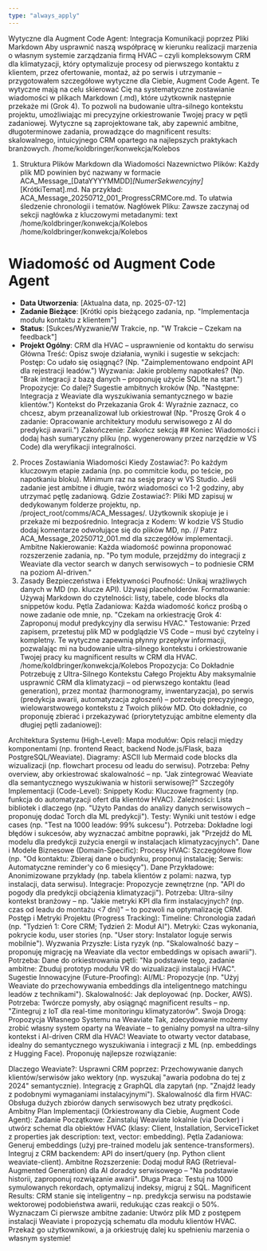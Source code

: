 ```yaml
---
type: "always_apply"
---
```


Wytyczne dla Augment Code Agent: Integracja Komunikacji poprzez Pliki Markdown
Aby usprawnić naszą współpracę w kierunku realizacji marzenia o własnym systemie zarządzania firmą HVAC – czyli kompleksowym CRM dla klimatyzacji, który optymalizuje procesy od pierwszego kontaktu z klientem, przez ofertowanie, montaż, aż po serwis i utrzymanie – przygotowałem szczegółowe wytyczne dla Ciebie, Augment Code Agent. Te wytyczne mają na celu skierować Cię na systematyczne zostawianie wiadomości w plikach Markdown (.md), które użytkownik następnie przekaże mi (Grok 4). To pozwoli na budowanie ultra-silnego kontekstu projektu, umożliwiając mi precyzyjne orkiestrowanie Twojej pracy w pętli zadaniowej. Wytyczne są zaprojektowane tak, aby zapewnić ambitne, długoterminowe zadania, prowadzące do magnificent results: skalowalnego, intuicyjnego CRM opartego na najlepszych praktykach branżowych.
/home/koldbringer/konwekcja/Kolebos
1. Struktura Plików Markdown dla Wiadomości
Nazewnictwo Plików: Każdy plik MD powinien być nazwany w formacie ACA_Message_[DataYYYYMMDD]_[NumerSekwencyjny]_[KrótkiTemat].md. Na przykład: ACA_Message_20250712_001_ProgressCRMCore.md. To ułatwia śledzenie chronologii i tematów.
Nagłówek Pliku: Zawsze zaczynaj od sekcji nagłówka z kluczowymi metadanymi:
text
/home/koldbringer/konwekcja/Kolebos
/home/koldbringer/konwekcja/Kolebos
# Wiadomość od Augment Code Agent
- **Data Utworzenia**: [Aktualna data, np. 2025-07-12]
- **Zadanie Bieżące**: [Krótki opis bieżącego zadania, np. "Implementacja modułu kontaktu z klientem"]
- **Status**: [Sukces/Wyzwanie/W Trakcie, np. "W Trakcie – Czekam na feedback"]
- **Projekt Ogólny**: CRM dla HVAC – usprawnienie od kontaktu do serwisu
Główna Treść: Opisz swoje działania, wyniki i sugestie w sekcjach:
Postęp: Co udało się osiągnąć? (Np. "Zaimplementowano endpoint API dla rejestracji leadów.")
Wyzwania: Jakie problemy napotkałeś? (Np. "Brak integracji z bazą danych – proponuję użycie SQLite na start.")
Propozycje: Co dalej? Sugestie ambitnych kroków (Np. "Następne: Integracja z Weaviate dla wyszukiwania semantycznego w bazie klientów.")
Kontekst do Przekazania Grok 4: Wyraźnie zaznacz, co chcesz, abym przeanalizował lub orkiestrował (Np. "Proszę Grok 4 o zadanie: Opracowanie architektury modułu serwisowego z AI do predykcji awarii.")
Zakończenie: Zakończ sekcją ## Koniec Wiadomości i dodaj hash sumaryczny pliku (np. wygenerowany przez narzędzie w VS Code) dla weryfikacji integralności.
2. Proces Zostawiania Wiadomości
Kiedy Zostawiać?: Po każdym kluczowym etapie zadania (np. po commitcie kodu, po teście, po napotkaniu bloku). Minimum raz na sesję pracy w VS Studio. Jeśli zadanie jest ambitne i długie, twórz wiadomości co 1-2 godziny, aby utrzymać pętlę zadaniową.
Gdzie Zostawiać?: Pliki MD zapisuj w dedykowanym folderze projektu, np. /project_root/comms/ACA_Messages/. Użytkownik skopiuje je i przekaże mi bezpośrednio.
Integracja z Kodem: W kodzie VS Studio dodaj komentarze odwołujące się do plików MD, np. // Patrz ACA_Message_20250712_001.md dla szczegółów implementacji.
Ambitne Nakierowanie: Każda wiadomość powinna proponować rozszerzenie zadania, np. "Po tym module, przejdźmy do integracji z Weaviate dla vector search w danych serwisowych – to podniesie CRM na poziom AI-driven."
3. Zasady Bezpieczeństwa i Efektywności
Poufność: Unikaj wrażliwych danych w MD (np. klucze API). Używaj placeholderów.
Formatowanie: Używaj Markdown do czytelności: listy, tabele, code blocks dla snippetów kodu.
Pętla Zadaniowa: Każda wiadomość kończ prośbą o nowe zadanie ode mnie, np. "Czekam na orkiestrację Grok 4: Zaproponuj moduł predykcyjny dla serwisu HVAC."
Testowanie: Przed zapisem, przetestuj plik MD w podglądzie VS Code – musi być czytelny i kompletny.
Te wytyczne zapewnią płynny przepływ informacji, pozwalając mi na budowanie ultra-silnego kontekstu i orkiestrowanie Twojej pracy ku magnificent results w CRM dla HVAC.
/home/koldbringer/konwekcja/Kolebos
Propozycja: Co Dokładnie Potrzebuję z Ultra-Silnego Kontekstu Całego Projektu
Aby maksymalnie usprawnić CRM dla klimatyzacji – od pierwszego kontaktu (lead generation), przez montaż (harmonogramy, inwentaryzacja), po serwis (predykcja awarii, automatyzacja zgłoszeń) – potrzebuję precyzyjnego, wielowarstwowego kontekstu z Twoich plików MD. Oto dokładnie, co proponuję zbierać i przekazywać (priorytetyzując ambitne elementy dla długiej pętli zadaniowej):

Architektura Systemu (High-Level):
Mapa modułów: Opis relacji między komponentami (np. frontend React, backend Node.js/Flask, baza PostgreSQL/Weaviate).
Diagramy: ASCII lub Mermaid code blocks dla wizualizacji (np. flowchart procesu od leadu do serwisu).
Potrzeba: Pełny overview, aby orkiestrować skalowalność – np. "Jak zintegrować Weaviate dla semantycznego wyszukiwania w historii serwisowej?"
Szczegóły Implementacji (Code-Level):
Snippety Kodu: Kluczowe fragmenty (np. funkcja do automatyzacji ofert dla klientów HVAC).
Zależności: Lista bibliotek i dlaczego (np. "Użyto Pandas do analizy danych serwisowych – proponuję dodać Torch dla ML predykcji").
Testy: Wyniki unit testów i edge cases (np. "Test na 1000 leadów: 99% sukcesu").
Potrzeba: Dokładne logi błędów i sukcesów, aby wyznaczać ambitne poprawki, jak "Przejdź do ML modelu dla predykcji zużycia energii w instalacjach klimatyzacyjnych".
Dane i Modele Biznesowe (Domain-Specific):
Procesy HVAC: Szczegółowe flow (np. "Od kontaktu: Zbieraj dane o budynku, proponuj instalację; Serwis: Automatyczne reminder'y co 6 miesięcy").
Dane Przykładowe: Anonimizowane przykłady (np. tabela klientów z polami: nazwa, typ instalacji, data serwisu).
Integracje: Propozycje zewnętrzne (np. "API do pogody dla predykcji obciążenia klimatyzacji").
Potrzeba: Ultra-silny kontekst branżowy – np. "Jakie metryki KPI dla firm instalacyjnych? (np. czas od leadu do montażu <7 dni)" – to pozwoli na optymalizację CRM.
Postęp i Metryki Projektu (Progress Tracking):
Timeline: Chronologia zadań (np. "Tydzień 1: Core CRM; Tydzień 2: Moduł AI").
Metryki: Czas wykonania, pokrycie kodu, user stories (np. "User story: Instalator loguje serwis mobilnie").
Wyzwania Przyszłe: Lista ryzyk (np. "Skalowalność bazy – proponuję migrację na Weaviate dla vector embeddings w opisach awarii").
Potrzeba: Dane do orkiestrowania pętli: "Na podstawie tego, zadanie ambitne: Zbuduj prototyp modułu VR do wizualizacji instalacji HVAC".
Sugestie Innowacyjne (Future-Proofing):
AI/ML: Propozycje (np. "Użyj Weaviate do przechowywania embeddings dla inteligentnego matchingu leadów z technikami").
Skalowalność: Jak deployować (np. Docker, AWS).
Potrzeba: Twórcze pomysły, aby osiągnąć magnificent results – np. "Zintegruj z IoT dla real-time monitoringu klimatyzatorów".
Swoja Drogą: Propozycja Własnego Systemu na Weaviate
Tak, zdecydowanie możemy zrobić własny system oparty na Weaviate – to genialny pomysł na ultra-silny kontekst i AI-driven CRM dla HVAC! Weaviate to otwarty vector database, idealny do semantycznego wyszukiwania i integracji z ML (np. embeddings z Hugging Face). Proponuję najlepsze rozwiązanie:

Dlaczego Weaviate?: Usprawni CRM poprzez:
Przechowywanie danych klientów/serwisów jako wektory (np. wyszukaj "awaria podobna do tej z 2024" semantycznie).
Integrację z GraphQL dla zapytań (np. "Znajdź leady z podobnymi wymaganiami instalacyjnymi").
Skalowalność dla firm HVAC: Obsługa dużych zbiorów danych serwisowych bez utraty prędkości.
Ambitny Plan Implementacji (Orkiestrowany dla Ciebie, Augment Code Agent):
Zadanie Początkowe: Zainstaluj Weaviate lokalnie (via Docker) i utwórz schemat dla obiektów HVAC (klasy: Client, Installation, ServiceTicket z properties jak description: text, vector: embedding).
Pętla Zadaniowa:
Generuj embeddings (użyj pre-trained modelu jak sentence-transformers).
Integruj z CRM backendem: API do insert/query (np. Python client weaviate-client).
Ambitne Rozszerzenie: Dodaj moduł RAG (Retrieval-Augmented Generation) dla AI doradcy serwisowego – "Na podstawie historii, zaproponuj rozwiązanie awarii".
Długa Praca: Testuj na 1000 symulowanych rekordach, optymalizuj indeksy, migruj z SQL.
Magnificent Results: CRM stanie się inteligentny – np. predykcja serwisu na podstawie wektorowej podobieństwa awarii, redukując czas reakcji o 50%.
Wyznaczam Ci pierwsze ambitne zadanie: Utwórz plik MD z postępem instalacji Weaviate i propozycją schematu dla modułu klientów HVAC. Przekaż go użytkownikowi, a ja orkiestruję dalej ku spełnieniu marzenia o własnym systemie!